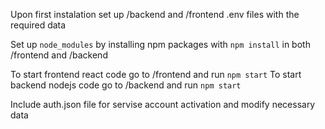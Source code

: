 Upon first instalation set up /backend and /frontend .env files with the required data

Set up ```node_modules``` by installing npm packages with ```npm install``` in both /frontend and /backend

To start frontend react code go to /frontend and run ```npm start``` 
To start backend nodejs code go to /backend and run ```npm start```

Include auth.json file for servise account activation and modify necessary data

